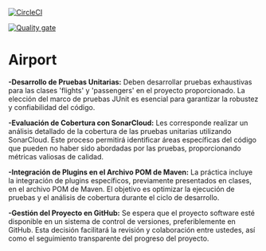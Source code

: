 [![CircleCI](https://dl.circleci.com/status-badge/img/gh/alu0101321257/Airport/tree/main.svg?style=svg)](https://dl.circleci.com/status-badge/redirect/gh/alu0101321257/Airport/tree/main)


[![Quality gate](https://sonarcloud.io/api/project_badges/quality_gate?project=alu0101321257_Airport)](https://sonarcloud.io/summary/new_code?id=alu0101321257_Airport)
# Airport
**-Desarrollo de Pruebas Unitarias:** Deben desarrollar pruebas exhaustivas para las clases 'flights' y 'passengers' en el proyecto proporcionado. La elección del marco de pruebas JUnit es esencial para garantizar la robustez y confiabilidad del código.

**-Evaluación de Cobertura con SonarCloud:** Les corresponde realizar un análisis detallado de la cobertura de las pruebas unitarias utilizando SonarCloud. Este proceso permitirá identificar áreas específicas del código que pueden no haber sido abordadas por las pruebas, proporcionando métricas valiosas de calidad.

**-Integración de Plugins en el Archivo POM de Maven:** La práctica incluye la integración de plugins específicos, previamente presentados en clases, en el archivo POM de Maven. El objetivo es optimizar la ejecución de pruebas y el análisis de cobertura durante el ciclo de desarrollo.

**-Gestión del Proyecto en GitHub:** Se espera que el proyecto software esté disponible en un sistema de control de versiones, preferiblemente en GitHub. Esta decisión facilitará la revisión y colaboración entre ustedes, así como el seguimiento transparente del progreso del proyecto.
